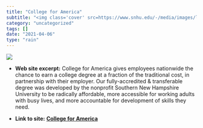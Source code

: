 ```yaml
---
title: "College for America"
subtitle: "<img class='cover' src=https://www.snhu.edu/-/media/images/logos/logo-abbr.ashx>"
category: "uncategorized"
tags: []
date: "2021-04-06"
type: "rain"
---
```

<img class="cover" src=https://www.snhu.edu/-/media/images/logos/logo-abbr.ashx>



* **Web site excerpt:** College for America gives employees nationwide the chance to earn a college degree at a fraction of the traditional cost, in partnership with their employer. Our fully-accredited & transferable degree was developed by the nonprofit Southern New Hampshire University to be radically affordable, more accessible for working adults with busy lives, and more accountable for development of skills they need.

* **Link to site:** **[College for America](http://collegeforamerica.org)**